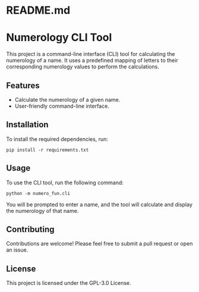 # README.md

# Numerology CLI Tool

This project is a command-line interface (CLI) tool for calculating the numerology of a name. It uses a predefined mapping of letters to their corresponding numerology values to perform the calculations.

## Features

- Calculate the numerology of a given name.
- User-friendly command-line interface.

## Installation

To install the required dependencies, run:

```
pip install -r requirements.txt
```

## Usage

To use the CLI tool, run the following command:

```
python -m numero_fun.cli
```

You will be prompted to enter a name, and the tool will calculate and display the numerology of that name.

## Contributing

Contributions are welcome! Please feel free to submit a pull request or open an issue.

## License

This project is licensed under the GPL-3.0 License.